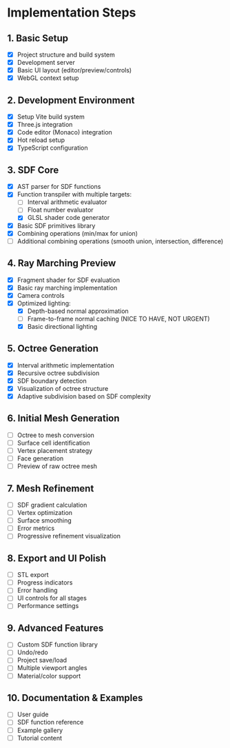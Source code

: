 # Implementation Steps

## 1. Basic Setup
- [x] Project structure and build system
- [x] Development server
- [x] Basic UI layout (editor/preview/controls)
- [x] WebGL context setup

## 2. Development Environment
- [x] Setup Vite build system
- [x] Three.js integration
- [x] Code editor (Monaco) integration
- [x] Hot reload setup
- [x] TypeScript configuration

## 3. SDF Core
- [x] AST parser for SDF functions
- [x] Function transpiler with multiple targets:
  - [ ] Interval arithmetic evaluator
  - [ ] Float number evaluator
  - [x] GLSL shader code generator
- [x] Basic SDF primitives library
- [x] Combining operations (min/max for union)
- [ ] Additional combining operations (smooth union, intersection, difference)

## 4. Ray Marching Preview
- [x] Fragment shader for SDF evaluation
- [x] Basic ray marching implementation
- [x] Camera controls
- [x] Optimized lighting:
  - [x] Depth-based normal approximation
  - [ ] Frame-to-frame normal caching (NICE TO HAVE, NOT URGENT)
  - [x] Basic directional lighting

## 5. Octree Generation
- [x] Interval arithmetic implementation
- [x] Recursive octree subdivision
- [x] SDF boundary detection
- [x] Visualization of octree structure
- [x] Adaptive subdivision based on SDF complexity

## 6. Initial Mesh Generation
- [ ] Octree to mesh conversion
- [ ] Surface cell identification
- [ ] Vertex placement strategy
- [ ] Face generation
- [ ] Preview of raw octree mesh

## 7. Mesh Refinement
- [ ] SDF gradient calculation
- [ ] Vertex optimization
- [ ] Surface smoothing
- [ ] Error metrics
- [ ] Progressive refinement visualization

## 8. Export and UI Polish
- [ ] STL export
- [ ] Progress indicators
- [ ] Error handling
- [ ] UI controls for all stages
- [ ] Performance settings

## 9. Advanced Features
- [ ] Custom SDF function library
- [ ] Undo/redo
- [ ] Project save/load
- [ ] Multiple viewport angles
- [ ] Material/color support

## 10. Documentation & Examples
- [ ] User guide
- [ ] SDF function reference
- [ ] Example gallery
- [ ] Tutorial content
